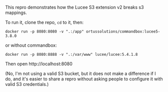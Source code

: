 This repro demonstrates how the Lucee S3 extension v2 breaks s3 mappings.

To run it, clone the repo, `cd` to it, then:

`docker run -p 8080:8080 -v ".:/app" ortussolutions/commandbox:lucee5-3.8.0`

or without commandbox:

`docker run -p 8080:8888 -v ".:/var/www" lucee/lucee:5.4.1.8`

Then open http://localhost:8080

(No, I'm not using a valid S3 bucket, but it does not make a difference if I do,
and it's easier to share a repro without asking people to configure it with
valid S3 credentials.)
